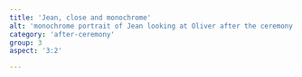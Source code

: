 ```yaml
---
title: 'Jean, close and monochrome'
alt: 'monochrome portrait of Jean looking at Oliver after the ceremony'
category: 'after-ceremony'
group: 3
aspect: '3:2'

---
```

